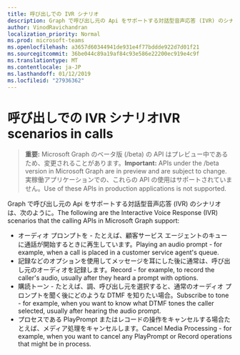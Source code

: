 ```yaml
---
title: 呼び出しでの IVR シナリオ
description: Graph で呼び出し元の Api をサポートする対話型音声応答 (IVR) のシナリオは、次のように。
author: VinodRavichandran
localization_priority: Normal
ms.prod: microsoft-teams
ms.openlocfilehash: a3657d60344941de931e4f77bddde922d7d01f21
ms.sourcegitcommit: 36be044c89a19af84c93e586e22200ec919e4c9f
ms.translationtype: MT
ms.contentlocale: ja-JP
ms.lasthandoff: 01/12/2019
ms.locfileid: "27936362"
---
```

# <a name="ivr-scenarios-in-calls"></a><span data-ttu-id="f940a-103">呼び出しでの IVR シナリオ</span><span class="sxs-lookup"><span data-stu-id="f940a-103">IVR scenarios in calls</span></span>

> <span data-ttu-id="f940a-104">**重要:** Microsoft Graph のベータ版 (/beta) の API はプレビュー中であるため、変更されることがあります。</span><span class="sxs-lookup"><span data-stu-id="f940a-104">**Important:** APIs under the /beta version in Microsoft Graph are in preview and are subject to change.</span></span> <span data-ttu-id="f940a-105">実稼働アプリケーションでの、これらの API の使用はサポートされていません。</span><span class="sxs-lookup"><span data-stu-id="f940a-105">Use of these APIs in production applications is not supported.</span></span>

<span data-ttu-id="f940a-106">Graph で呼び出し元の Api をサポートする対話型音声応答 (IVR) のシナリオは、次のように。</span><span class="sxs-lookup"><span data-stu-id="f940a-106">The following are the Interactive Voice Response (IVR) scenarios that the calling APIs in Microsoft Graph support:</span></span>

- <span data-ttu-id="f940a-107">オーディオ プロンプトを - たとえば、顧客サービス エージェントのキューに通話が開始するときに再生しています。</span><span class="sxs-lookup"><span data-stu-id="f940a-107">Playing an audio prompt - for example, when a call is placed in a customer service agent's queue.</span></span>
- <span data-ttu-id="f940a-108">記録などのオプションを使用してメッセージを耳にした後に通常は、呼び出し元のオーディオを記録します。</span><span class="sxs-lookup"><span data-stu-id="f940a-108">Record - for example, to record the caller's audio, usually after they heard a prompt with options.</span></span>
- <span data-ttu-id="f940a-109">購読トーン - たとえば、調、呼び出し元を選択すると、通常のオーディオ プロンプトを聞く後にどのような DTMF を知りたい場合。</span><span class="sxs-lookup"><span data-stu-id="f940a-109">Subscribe to tone - for example, when you want to know what DTMF tones the caller selected, usually after hearing the audio prompt.</span></span>
- <span data-ttu-id="f940a-110">プロセスである PlayPrompt またはレコードの操作をキャンセルする場合たとえば、メディア処理をキャンセルします。</span><span class="sxs-lookup"><span data-stu-id="f940a-110">Cancel Media Processing - for example, when you want to cancel any PlayPrompt or Record operations that might be in process.</span></span>
